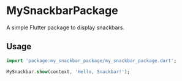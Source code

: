 # MySnackbarPackage

A simple Flutter package to display snackbars.

## Usage

```dart
import 'package:my_snackbar_package/my_snackbar_package.dart';

MySnackbar.show(context, 'Hello, Snackbar!');
